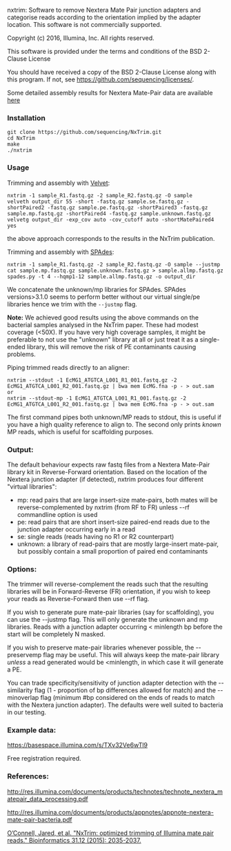 nxtrim: Software to remove Nextera Mate Pair junction adapters and categorise reads according to the orientation implied by the adapter location.  This software is not commercially supported.

Copyright (c) 2016, Illumina, Inc. All rights reserved.

This software is provided under the terms and conditions of the BSD 2-Clause License

You should have received a copy of the BSD 2-Clause License along with this program. If not, see https://github.com/sequencing/licenses/.

Some detailed assembly results for Nextera Mate-Pair data are available [here](https://github.com/sequencing/NxTrim/wiki/Bacterial-assemblies-using-Nextera-Mate-pairs)


### Installation

```
git clone https://github.com/sequencing/NxTrim.git
cd NxTrim
make
./nxtrim
```

### Usage

Trimming and assembly with [Velvet](https://www.ebi.ac.uk/~zerbino/velvet/):

```
nxtrim -1 sample_R1.fastq.gz -2 sample_R2.fastq.gz -O sample 
velveth output_dir 55 -short -fastq.gz sample.se.fastq.gz -shortPaired2 -fastq.gz sample.pe.fastq.gz -shortPaired3 -fastq.gz sample.mp.fastq.gz -shortPaired4 -fastq.gz sample.unknown.fastq.gz
velvetg output_dir -exp_cov auto -cov_cutoff auto -shortMatePaired4 yes
```
the above approach corresponds to the results in the NxTrim publication.

Trimming and assembly with [SPAdes](http://bioinf.spbau.ru/spades):

```
nxtrim -1 sample_R1.fastq.gz -2 sample_R2.fastq.gz -O sample --justmp
cat sample.mp.fastq.gz sample.unknown.fastq.gz > sample.allmp.fastq.gz
spades.py -t 4 --hqmp1-12 sample.allmp.fastq.gz -o output_dir
```
We concatenate the unknown/mp libraries for SPAdes.  SPAdes versions>3.1.0 seems to perform better without our virtual single/pe libraries hence we trim with the `--justmp` flag. 

**Note:** We achieved good results using the above commands on the bacterial samples analysed in the NxTrim paper.  These had modest coverage (<50X).  If you have very high coverage samples, it might be preferable to not use the "unknown" library at all or just treat it as a single-ended library, this will remove the risk of PE contaminants causing problems.

Piping trimmed reads directly to an aligner:

```
nxtrim --stdout -1 EcMG1_ATGTCA_L001_R1_001.fastq.gz -2 EcMG1_ATGTCA_L001_R2_001.fastq.gz | bwa mem EcMG.fna -p - > out.sam
or
nxtrim --stdout-mp -1 EcMG1_ATGTCA_L001_R1_001.fastq.gz -2 EcMG1_ATGTCA_L001_R2_001.fastq.gz | bwa mem EcMG.fna -p - > out.sam
```
The first command pipes both unknown/MP reads to stdout, this is useful if you have a high quality reference to align to. The second only prints *known* MP reads, which is useful for scaffolding purposes.

### Output:

The default behaviour expects raw fastq files from a Nextera Mate-Pair library kit in Reverse-Forward orientation.  Based on the location of the Nextera junction adapter  (if detected), nxtrim produces four different "virtual libraries":

* mp: read pairs that are large insert-size mate-pairs, both mates will be reverse-complemented by nxtrim (from RF to FR) unless --rf commandline option is used
* pe: read pairs that are short insert-size paired-end reads due to the junction adapter occurring early in a read
* se: single reads (reads having no R1 or R2 counterpart)
* unknown: a library of read-pairs that are mostly large-insert mate-pair, but possibly contain a small proportion of paired end contaminants

### Options:

The trimmer will reverse-complement the reads such that the resulting libraries will be in Forward-Reverse (FR) orientation, if you wish to keep your reads as Reverse-Forward then use --rf flag.

If you wish to generate pure mate-pair libraries (say for scaffolding), you can use the --justmp flag.  This will only generate the unknown and mp libraries.  Reads with a junction adapter occurring < minlength bp before the start will be completely N masked.

If you wish to preserve mate-pair libraries whenever possible, the --preservemp flag may be useful.  This will always keep the mate-pair library *unless* a read generated would be <minlength, in which case it will generate a PE.

You can trade specificity/sensitivity of junction adapter detection with the --similarity flag (1 - proportion of bp differences allowed for match) and the --minoverlap flag (minimum #bp considered on the ends of reads to match with the Nextera junction adapter).  The defaults were well suited to bacteria in our testing. 

### Example data:

https://basespace.illumina.com/s/TXv32Ve6wTl9

Free registration required.

### References:

http://res.illumina.com/documents/products/technotes/technote_nextera_matepair_data_processing.pdf

http://res.illumina.com/documents/products/appnotes/appnote-nextera-mate-pair-bacteria.pdf

[O’Connell, Jared, et al. "NxTrim: optimized trimming of Illumina mate pair reads." Bioinformatics 31.12 (2015): 2035-2037.](http://bioinformatics.oxfordjournals.org/content/31/12/2035.abstract)
